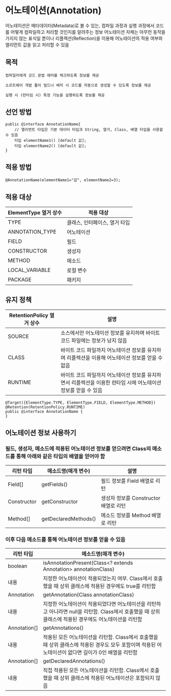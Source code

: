 # 어노테이션(Annotation)
어노테이션은 메타데이터(Metadata)로 볼 수 있는, 컴파일 과정과 실행 과정에서 코드를 어떻게 컴파일하고 처리할 것인지를 알려주는 정보
어노테이션 자체는 아무런 동작을 가지지 않는 표식일 뿐이나 리플렉션(Reflection)을 이용해 어노테이션의 적용 여부와 엘리먼트 값을 읽고 처리할 수 있음

## 목적
```컴파일러에게 코드 문법 에러를 체크하도록 정보를 제공```

```소프트웨어 개발 툴이 빌드나 배치 시 코드를 자동으로 생성할 수 있도록 정보를 제공```

```실행 시 (런타임 시) 특정 기능을 실행하도록 정보를 제공```

## 선언 방법
```
public @interface AnnotationName{
	// 엘리먼트 타입은 기본 데이터 타입과 String, 열거, Class, 배열 타입을 사용할 수 있음
	타입 elementName1() [default 값];
	타입 elementName2() [default 값];
}
```

## 적용 방법
```@AnnotationName(elementName1="값", elementName2=3);```

## 적용 대상
ElementType 열거 상수 | 적용 대상
------------ | -------------
TYPE | 클래스, 인터페이스, 열거 타입
ANNOTATION_TYPE | 어노테이션
FIELD | 필드
CONSTRUCTOR | 생성자
METHOD | 메소드
LOCAL_VARIABLE | 로컬 변수
PACKAGE | 패키지

## 유지 정책
RetentionPolicy 열거 상수 | 설명
------------ | -------------
SOURCE | 소스에서만 어노테이션 정보를 유지하며 바이트 코드 파일에는 정보가 남지 않음
CLASS | 바이트 코드 파일까지 어노테이션 정보를 유지하며 리플렉션을 이용해 어노테이션 정보를 얻을 수 없음
RUNTIME | 바이트 코드 파일까지 어노테이션 정보를 유지하면서 리플렉션을 이용한 런타임 시에 어노테이션 정보를 얻을 수 있음
```
@Target({ElementType.TYPE, ElementType.FIELD, ElementType.METHOD})
@Retention(RetentionPolicy.RUNTIME)
public @interface AnnotationName {
}
```

## 어노테이션 정보 사용하기
### 필드, 생성자, 메소드에 적용된 어노테이션 정보를 얻으려면 Class의 메소드를 통해 아래와 같은 타입의 배열을 얻어야 함
리턴 타입 | 메소드명(매개 변수) | 설명
------------ | ------------ | -------------
Field[] | getFields() | 필드 정보를 Field 배열로 리턴
Constructor | getConstructor | 생성자 정보를 Constructor 배열로 리턴
Method[] | getDeclaredMethods() | 메소드 정보를 Method 배열로 리턴

### 이후 다음 메소드를 통해 어노테이션 정보를 얻을 수 있음
리턴 타입 | 메소드명(매개 변수)
------------ | ------------
boolean | isAnnotationPresent(Class<? extends Annotation> annotationClass)
내용 | 지정한 어노테이션이 적용되었는지 여부. Class에서 호출했을 때 상위 클래스에 적용된 경우에도 true를 리턴함
Annotation | getAnnotation(Class<T> annotationClass)
내용 | 지정한 어노테이션이 적용되었다면 어노테이션을 리턴하고 아니라면 null을 리턴함. Class에서 호출했을 때 상위 클래스에 적용된 경우에도 어노테이션을 리턴함
Annotation[] | getAnnotations()
내용 | 적용된 모든 어노테이션을 리턴함. Class에서 호출했을 때 상위 클래스에 적용된 경우도 모두 포함이며 적용된 어노테이션이 없다면 길이가 0인 배열을 리턴함
Annotation[] | getDeclaredAnnotations()
내용 | 직접 적용된 모든 어노테이션을 리턴함. Class에서 호출했을 때 상위 클래스에 적용된 어노테이션은 포함되지 않음